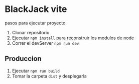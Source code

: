 # BlackJack vite

pasos para ejecutar proyecto:

1. Clonar repositorio
2. Ejecutar ```npm install``` para reconstruir los modulos de node 
3. Correr el devServer ```npm run dev```


## Produccion

1. Ejecutar ```npm run build```
2. Tomar la carpeta ```dist``` y desplegarla
